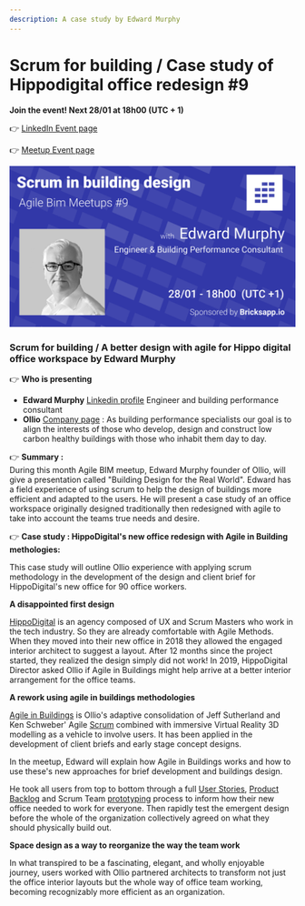 ```yaml
---
description: A case study by Edward Murphy
---
```


# Scrum for building / Case study of Hippodigital office redesign \#9

**Join the event! Next 28/01 at 18h00 \(UTC + 1\)**

👉 [LinkedIn Event page](https://www.linkedin.com/events/6752725838732558336/)

👉 [Meetup Event page](https://www.meetup.com/fr-FR/collaborative-architecture/events/275592382/)

![A better design with agile for Hippo digital office workspace by Edward Murphy](../.gitbook/assets/scrum-in-building-design-meetup-9.png)

### Scrum for building  / A better design with agile for Hippo digital office workspace by Edward Murphy

👉 **Who is presenting** 

* **Edward Murphy** [Linkedin profile](https://www.linkedin.com/in/edward-murphy-a2349526/) Engineer and building performance consultant 
* **Ollio** [Company page](https://www.ollioconsult.com/) : As building performance specialists our goal is to align the interests of those who develop, design and construct low carbon healthy buildings with those who inhabit them day to day.

👉 **Summary :**   
During this month Agile BIM meetup,  Edward Murphy founder of Ollio,  will give a presentation called "Building Design for the Real World".  Edward has a field experience of using scrum to help the design of buildings more efficient and adapted to the users. He will present a case study of an office workspace originally designed traditionally then redesigned with agile to take into account the teams true needs and desire. 

👉  **Case study : HippoDigital's new office redesign with Agile in Building methologies:**   
  
This case study will outline Ollio experience with applying scrum methodology in the development of the design and client brief for HippoDigital's new office for 90 office workers.   
  
**A disappointed first design**  
  
[HippoDigital](https://hippodigital.co.uk/) is an agency composed of UX and Scrum Masters who work in the tech industry. So they are already comfortable with Agile Methods. When they moved into their new office in 2018 they allowed the engaged interior architect to suggest a layout. After 12 months since the project started, they realized the design simply did not work! In 2019, HippoDigital Director asked Ollio if Agile in Buildings might help arrive at a better interior arrangement for the office teams. 

**A rework using agile in buildings methodologies**  
  
[Agile in Buildings](../en/agile-construction/) is Ollio's adaptive consolidation of Jeff Sutherland and Ken Schweber' Agile [Scrum](https://www.scrumguides.org/docs/scrumguide/v2020/2020-Scrum-Guide-US.pdf) combined with immersive Virtual Reality 3D modelling as a vehicle to involve users. It has been applied in the development of client briefs and early stage concept designs.   
  
In the meetup, Edward will explain how Agile in Buildings works and how to use these's new approaches for brief development and buildings design. 

He took all users from top to bottom through a full [User Stories](../en/agile-toolbox/user-stories.md), [Product Backlog](../en/agile-toolbox/product-backlog.md) and Scrum Team [prototyping](../en/agile-toolbox/rapid-prototyping.md) process to inform how their new office needed to work for everyone. Then rapidly test the emergent design before the whole of the organization collectively agreed on what they should physically build out. 

**Space design as a way to reorganize the way the team work**   
  
In what transpired to be a fascinating, elegant, and wholly enjoyable journey, users worked with Ollio partnered architects to transform not just the office interior layouts but the whole way of office team working, becoming recognizably more efficient as an organization.   
  


